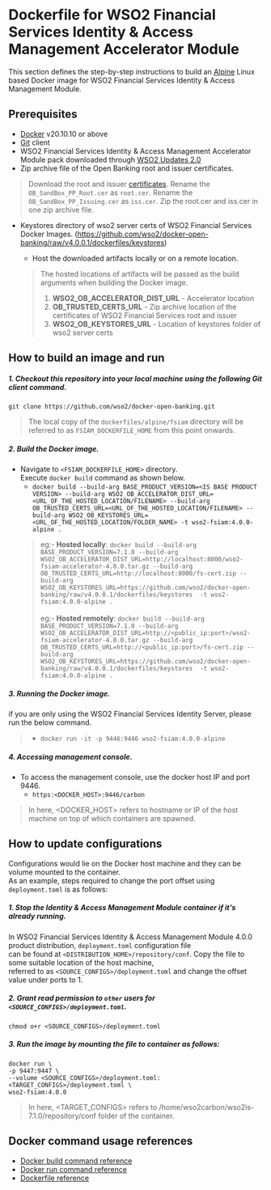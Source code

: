 # Dockerfile for WSO2 Financial Services Identity & Access Management Accelerator Module #
This section defines the step-by-step instructions to build an [Alpine](https://hub.docker.com/_/alpine/) Linux based Docker image for WSO2 Financial Services Identity & Access Management Module.

## Prerequisites

* [Docker](https://www.docker.com/get-docker) v20.10.10 or above
* [Git](https://git-scm.com/book/en/v2/Getting-Started-Installing-Git) client
* WSO2 Financial Services Identity & Access Management Accelerator Module pack downloaded through [WSO2 Updates 2.0](https://ob.docs.wso2.com/en/latest/install-and-setup/setting-up-servers/)
* Zip archive file of the Open Banking root and issuer certificates. 
> Download the root and issuer [certificates](https://openbanking.atlassian.net/wiki/spaces/DZ/pages/252018873/OB+Root+and+Issuing+Certificates+for+Sandbox).
> Rename the `OB_SandBox_PP_Root.cer` as `root.cer`.
> Rename the `OB_SandBox_PP_Issuing.cer` as `iss.cer`.
> Zip the root.cer and iss.cer in one zip archive file.
* Keystores directory of wso2 server certs of WSO2 Financial Services Docker Images. (https://github.com/wso2/docker-open-banking/raw/v4.0.0.1/dockerfiles/keystores)

  + Host the downloaded artifacts locally or on a remote location.
  > The hosted locations of artifacts will be passed as the build arguments when building the Docker image.<br>
  > 1. **WSO2_OB_ACCELERATOR_DIST_URL** - Accelerator location
  > 2. **OB_TRUSTED_CERTS_URL** - Zip archive location of the certificates of WSO2 Financial Services root and issuer
  > 3. **WSO2_OB_KEYSTORES_URL** - Location of keystores folder of wso2 server certs


## How to build an image and run

##### 1. Checkout this repository into your local machine using the following Git client command.

```
git clone https://github.com/wso2/docker-open-banking.git
```

> The local copy of the `dockerfiles/alpine/fsiam` directory will be referred to as `FSIAM_DOCKERFILE_HOME` from this point onwards.

##### 2. Build the Docker image.

- Navigate to `<FSIAM_DOCKERFILE_HOME>` directory. <br>
  Execute `docker build` command as shown below.
    + `docker build --build-arg BASE_PRODUCT_VERSION=<IS BASE PRODUCT VERSION> --build-arg WSO2_OB_ACCELERATOR_DIST_URL=<URL_OF_THE_HOSTED_LOCATION/FILENAME> --build-arg OB_TRUSTED_CERTS_URL=<URL_OF_THE_HOSTED_LOCATION/FILENAME> --build-arg WSO2_OB_KEYSTORES_URL=<URL_OF_THE_HOSTED_LOCATION/FOLDER_NAME> -t wso2-fsiam:4.0.0-alpine .` <br>
    > eg:- **Hosted locally**: `docker build --build-arg BASE_PRODUCT_VERSION=7.1.0 --build-arg WSO2_OB_ACCELERATOR_DIST_URL=http://localhost:8000/wso2-fsiam-accelerator-4.0.0.tar.gz --build-arg OB_TRUSTED_CERTS_URL=http://localhost:8000/fs-cert.zip --build-arg WSO2_OB_KEYSTORES_URL=https://github.com/wso2/docker-open-banking/raw/v4.0.0.1/dockerfiles/keystores  -t wso2-fsiam:4.0.0-alpine .` <br><br>
    >  eg:- **Hosted remotely**: `docker build --build-arg BASE_PRODUCT_VERSION=7.1.0 --build-arg WSO2_OB_ACCELERATOR_DIST_URL=http://<public_ip:port>/wso2-fsiam-accelerator-4.0.0.tar.gz --build-arg OB_TRUSTED_CERTS_URL=http://<public_ip:port>/fs-cert.zip --build-arg WSO2_OB_KEYSTORES_URL=https://github.com/wso2/docker-open-banking/raw/v4.0.0.1/dockerfiles/keystores  -t wso2-fsiam:4.0.0-alpine .`
  
##### 3. Running the Docker image.
if you are only using the WSO2 Financial Services Identity Server, please run the below command.
> - `docker run -it -p 9446:9446 wso2-fsiam:4.0.0-alpine`

##### 4. Accessing management console.

- To access the management console, use the docker host IP and port 9446.
    + `https:<DOCKER_HOST>:9446/carbon`
    
> In here, <DOCKER_HOST> refers to hostname or IP of the host machine on top of which containers are spawned.

## How to update configurations

Configurations would lie on the Docker host machine and they can be volume mounted to the container. <br>
As an example, steps required to change the port offset using `deployment.toml` is as follows:

##### 1. Stop the Identity & Access Management Module container if it's already running.

In WSO2 Financial Services Identity & Access Management Module 4.0.0 product distribution, `deployment.toml` configuration file <br>
can be found at `<DISTRIBUTION_HOME>/repository/conf`. Copy the file to some suitable location of the host machine, <br>
referred to as `<SOURCE_CONFIGS>/deployment.toml` and change the offset value under ports to 1.

##### 2. Grant read permission to `other` users for `<SOURCE_CONFIGS>/deployment.toml`.

```
chmod o+r <SOURCE_CONFIGS>/deployment.toml
```

##### 3. Run the image by mounting the file to container as follows:

```
docker run \
-p 9447:9447 \
--volume <SOURCE_CONFIGS>/deployment.toml:<TARGET_CONFIGS>/deployment.toml \
wso2-fsiam:4.0.0
```

> In here, <TARGET_CONFIGS> refers to /home/wso2carbon/wso2is-7.1.0/repository/conf folder of the container.

## Docker command usage references

* [Docker build command reference](https://docs.docker.com/engine/reference/commandline/build/)
* [Docker run command reference](https://docs.docker.com/engine/reference/run/)
* [Dockerfile reference](https://docs.docker.com/engine/reference/builder/)
